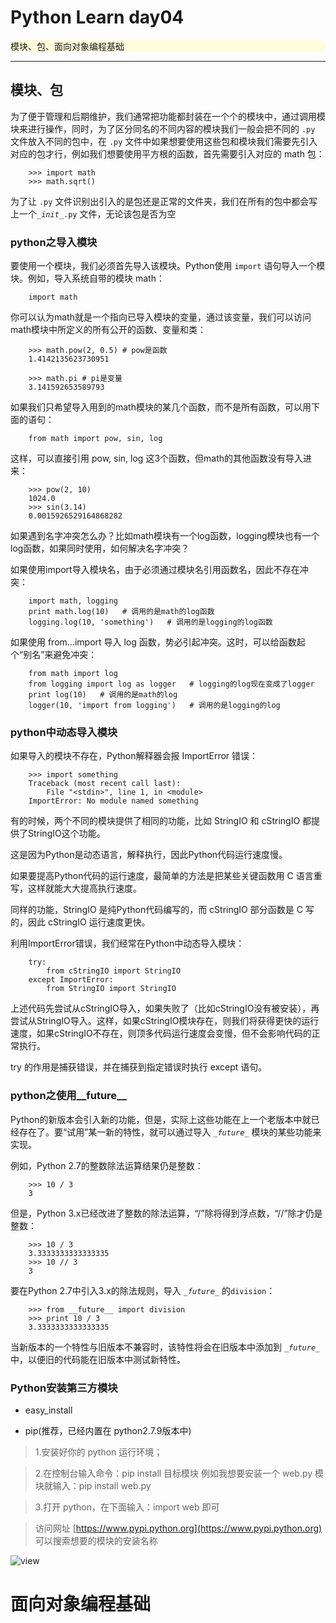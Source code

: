 # Python Learn day04

<p></p>

<div style="border-radius:10px;background:#fffddd">模块、包、面向对象编程基础</div>

---

## 模块、包

为了便于管理和后期维护，我们通常把功能都封装在一个个的模块中，通过调用模块来进行操作，同时，为了区分同名的不同内容的模块我们一般会把不同的 <code>.py</code> 文件放入不同的包中，在 <code>.py</code> 文件中如果想要使用这些包和模块我们需要先引入对应的包才行，例如我们想要使用平方根的函数，首先需要引入对应的 math 包：

        >>> import math
        >>> math.sqrt()

为了让 <code>.py</code> 文件识别出引入的是包还是正常的文件夹，我们在所有的包中都会写上一个<code>\__init__.py</code> 文件，无论该包是否为空

### python之导入模块

要使用一个模块，我们必须首先导入该模块。Python使用 <code>import</code> 语句导入一个模块。例如，导入系统自带的模块 math：

        import math

你可以认为math就是一个指向已导入模块的变量，通过该变量，我们可以访问math模块中所定义的所有公开的函数、变量和类：

        >>> math.pow(2, 0.5) # pow是函数
        1.4142135623730951

        >>> math.pi # pi是变量
        3.141592653589793

如果我们只希望导入用到的math模块的某几个函数，而不是所有函数，可以用下面的语句：

        from math import pow, sin, log

这样，可以直接引用 pow, sin, log 这3个函数，但math的其他函数没有导入进来：

        >>> pow(2, 10)
        1024.0
        >>> sin(3.14)
        0.0015926529164868282

如果遇到名字冲突怎么办？比如math模块有一个log函数，logging模块也有一个log函数，如果同时使用，如何解决名字冲突？

如果使用import导入模块名，由于必须通过模块名引用函数名，因此不存在冲突：

        import math, logging
        print math.log(10)   # 调用的是math的log函数
        logging.log(10, 'something')   # 调用的是logging的log函数

如果使用 from...import 导入 log 函数，势必引起冲突。这时，可以给函数起个“别名”来避免冲突：

        from math import log
        from logging import log as logger   # logging的log现在变成了logger
        print log(10)   # 调用的是math的log
        logger(10, 'import from logging')   # 调用的是logging的log 
        
### python中动态导入模块

如果导入的模块不存在，Python解释器会报 ImportError 错误：

        >>> import something
        Traceback (most recent call last):
            File "<stdin>", line 1, in <module>
        ImportError: No module named something

有的时候，两个不同的模块提供了相同的功能，比如 StringIO 和 cStringIO 都提供了StringIO这个功能。

这是因为Python是动态语言，解释执行，因此Python代码运行速度慢。

如果要提高Python代码的运行速度，最简单的方法是把某些关键函数用 C 语言重写，这样就能大大提高执行速度。

同样的功能，StringIO 是纯Python代码编写的，而 cStringIO 部分函数是 C 写的，因此 cStringIO 运行速度更快。

利用ImportError错误，我们经常在Python中动态导入模块：

        try:
            from cStringIO import StringIO
        except ImportError:
            from StringIO import StringIO

上述代码先尝试从cStringIO导入，如果失败了（比如cStringIO没有被安装），再尝试从StringIO导入。这样，如果cStringIO模块存在，则我们将获得更快的运行速度，如果cStringIO不存在，则顶多代码运行速度会变慢，但不会影响代码的正常执行。

try 的作用是捕获错误，并在捕获到指定错误时执行 except 语句。

### python之使用__future__

Python的新版本会引入新的功能，但是，实际上这些功能在上一个老版本中就已经存在了。要“试用”某一新的特性，就可以通过导入 <code>\__future__</code> 模块的某些功能来实现。

例如，Python 2.7的整数除法运算结果仍是整数：

        >>> 10 / 3
        3

但是，Python 3.x已经改进了整数的除法运算，“/”除将得到浮点数，“//”除才仍是整数：

        >>> 10 / 3
        3.3333333333333335
        >>> 10 // 3
        3

要在Python 2.7中引入3.x的除法规则，导入 <code>\__future__</code> 的<code>division</code>：

        >>> from __future__ import division
        >>> print 10 / 3
        3.3333333333333335

当新版本的一个特性与旧版本不兼容时，该特性将会在旧版本中添加到 <code>\__future__</code> 中，以便旧的代码能在旧版本中测试新特性。

### Python安装第三方模块

* easy_install

* pip(推荐，已经内置在 python2.7.9版本中)

>1.安装好你的 python 运行环境；

>2.在控制台输入命令：pip install 目标模块
例如我想要安装一个 web.py 模块就输入：pip install web.py

>3.打开 python，在下面输入：import web 即可

>访问网址 [https://www.pypi.python.org](https://www.pypi.python.org) 可以搜索想要的模块的安装名称

<img src="https://pan.baidu.com/s/1raqP6zy" alt="view" name="https://pan.baidu.com/s/1raqP6zy">


# 面向对象编程基础

### 

### 

### 

### 

### 

### 

### 

### 

### 

### 
